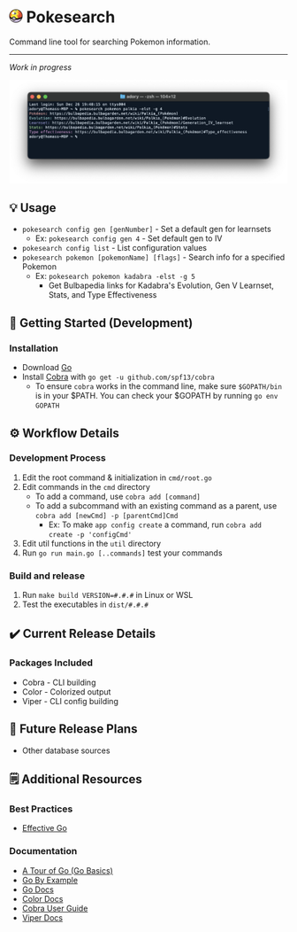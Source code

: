 <h1><img src="assets/repeat-ball.webp" width="24" height="24" /> Pokesearch</h1>
Command line tool for searching Pokemon information.

---

*Work in progress*

![Command line screenshot](assets/screenshot-v1.1.0.png)

## 💡 Usage
- `pokesearch config gen [genNumber]` - Set a default gen for learnsets
	- Ex: `pokesearch config gen 4` - Set default gen to IV
- `pokesearch config list` - List configuration values
- `pokesearch pokemon [pokemonName] [flags]` - Search info for a specified Pokemon
	- Ex: `pokesearch pokemon kadabra -elst -g 5`
		- Get Bulbapedia links for Kadabra's Evolution, Gen V Learnset, Stats, and Type Effectiveness

## 🚀 Getting Started (Development)
### Installation
- Download [Go](https://go.dev/learn/)
- Install [Cobra](https://pkg.go.dev/github.com/spf13/cobra#section-readme) with `go get -u github.com/spf13/cobra`
	- To ensure `cobra` works in the command line, make sure `$GOPATH/bin` is in your $PATH. You can check your $GOPATH by running `go env GOPATH`

## ⚙️ Workflow Details
### Development Process
1. Edit the root command & initialization in `cmd/root.go`
2. Edit commands in the `cmd` directory 
	- To add a command, use `cobra add [command]`
	- To add a subcommand with an existing command as a parent, use `cobra add [newCmd] -p [parentCmd]Cmd`
		- Ex: To make `app config create` a command, run `cobra add create -p 'configCmd'`
3. Edit util functions in the `util` directory
4. Run `go run main.go [..commands]` test your commands 

### Build and release
1. Run `make build VERSION=#.#.#` in Linux or WSL
2. Test the executables in `dist/#.#.#`

## ✔️ Current Release Details
### Packages Included
- Cobra - CLI building
- Color - Colorized output
- Viper - CLI config building

## 📅 Future Release Plans
- Other database sources

## 🗒️ Additional Resources
### Best Practices
- [Effective Go](https://go.dev/doc/effective_go)
  
### Documentation
- [A Tour of Go (Go Basics)](https://go.dev/tour/welcome/1)
- [Go By Example](https://gobyexample.com/)
- [Go Docs](https://go.dev/doc/)
- [Color Docs](https://pkg.go.dev/github.com/fatih/color#section-readme)
- [Cobra User Guide](https://github.com/spf13/cobra/blob/master/user_guide.md)
- [Viper Docs](https://github.com/spf13/viper)

